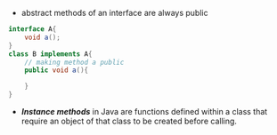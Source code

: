 * abstract methods of an interface are always public
```java
interface A{
    void a();
}
class B implements A{
    // making method a public
    public void a(){

    }
}
```
* ***Instance methods*** in Java are functions defined within a class that require an object of that class to be created before calling.